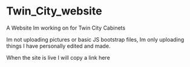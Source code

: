 # Twin_City_website
A Website Im working on for Twin City Cabinets

Im not uploading pictures or basic JS bootstrap files, Im only uploading things I have personally edited and made.

When the site is live I will copy a link here
